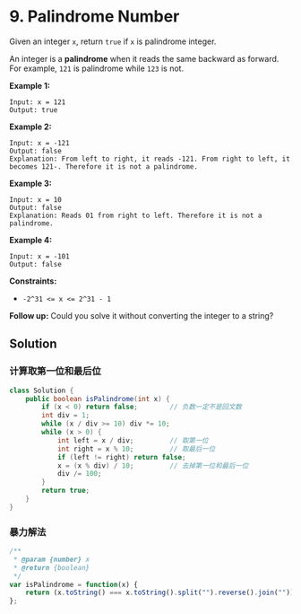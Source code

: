 # 9. Palindrome Number

Given an integer `x`, return `true` if `x` is palindrome integer.

An integer is a **palindrome** when it reads the same backward as forward. For example, `121` is palindrome while `123` is not.

**Example 1:**
```text
Input: x = 121
Output: true
```
**Example 2:**
```text
Input: x = -121
Output: false
Explanation: From left to right, it reads -121. From right to left, it becomes 121-. Therefore it is not a palindrome.
```
**Example 3:**
```text
Input: x = 10
Output: false
Explanation: Reads 01 from right to left. Therefore it is not a palindrome.
```
**Example 4:**
```text
Input: x = -101
Output: false
```

**Constraints:**

* `-2^31 <= x <= 2^31 - 1`

**Follow up:** Could you solve it without converting the integer to a string?

## Solution

### 计算取第一位和最后位

```java
class Solution {
    public boolean isPalindrome(int x) {
        if (x < 0) return false;        // 负数一定不是回文数
        int div = 1;
        while (x / div >= 10) div *= 10;
        while (x > 0) {
            int left = x / div;         // 取第一位
            int right = x % 10;         // 取最后一位
            if (left != right) return false;
            x = (x % div) / 10;         // 去掉第一位和最后一位
            div /= 100;
        }
        return true;
    }
}
```

### 暴力解法
```js
/**
 * @param {number} x
 * @return {boolean}
 */
var isPalindrome = function(x) {
    return (x.toString() === x.toString().split("").reverse().join(""));
};
```

